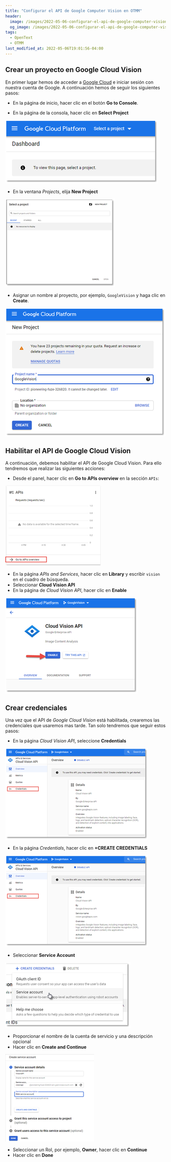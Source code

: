 ```yaml
---
title: "Configurar el API de Google Computer Vision en OTMM"
header:
  image: /images/2022-05-06-configurar-el-api-de-google-computer-vision-en-otmm/componente-teamsite-editable-on-the-glass.png
  og_image: /images/2022-05-06-configurar-el-api-de-google-computer-vision-en-otmm/componente-teamsite-editable-on-the-glass.png
tags:
  - OpenText
  - OTMM
last_modified_at: 2022-05-06T19:01:56-04:00
---
```


## Crear un proyecto en Google Cloud Vision

En primer lugar hemos de acceder a [Google Cloud](https://cloud.google.com/) e iniciar sesión con nuestra cuenta de Google. 
A continuación hemos de seguir los siguientes pasos:

   - En la página de inicio, hacer clic en el botón **Go to Console**.

   - En la página de la consola, hacer clic en **Select Project**

![Google Cloud Platform dashboard](/images/2022-05-06-configurar-el-api-de-google-computer-vision-en-otmm/google-cloud-platform-dashboard.png)

   - En la ventana *Projects*, elija **New Project**
   
![Google Cloud Platform - New Project](/images/2022-05-06-configurar-el-api-de-google-computer-vision-en-otmm/google-cloud-platform-new-project.png)
   
   - Asignar un nombre al proyecto, por ejemplo, `GoogleVision` y haga clic en **Create**.
   
![Google Cloud Platform - Project name](/images/2022-05-06-configurar-el-api-de-google-computer-vision-en-otmm/google-cloud-platform-project-name.png)   

## Habilitar el API de Google Cloud Vision

A continuación, debemos habilitar el API de Google Cloud Vision. Para ello tendremos que realizar las siguientes acciones:

   - Desde el panel, hacer clic en **Go to APIs overview** en la sección `APIs`:

![Google Cloud Platform - APIs](/images/2022-05-06-configurar-el-api-de-google-computer-vision-en-otmm/google-cloud-platform-apis.png)   

   - En la página *APIs and Services*, hacer clic en **Library** y escribir `vision` en el cuadro de búsqueda.
   - Seleccionar **Cloud Vision API**
   - En la página de *Cloud Vision API*, hacer clic en **Enable**

![Enagle Cloud Vision API](/images/2022-05-06-configurar-el-api-de-google-computer-vision-en-otmm/google-cloud-platform-enable-cloud-vision-api.png)   

## Crear credenciales

Una vez que el API de *Google Cloud Vision* está habilitada, crearemos las credenciales que usaremos mas tarde. Tan solo tendremos que seguir estos pasos:

   - En la página *Cloud Vision API*, seleccione **Credentials**

![Enagle Cloud Vision - Credentials](/images/2022-05-06-configurar-el-api-de-google-computer-vision-en-otmm/google-cloud-platform-credentials.png)   

   - En la página *Credentials*, hacer clic en **+CREATE CREDENTIALS**
   
![Enagle Cloud Vision +CREATE CREDENTIALS](/images/2022-05-06-configurar-el-api-de-google-computer-vision-en-otmm/google-cloud-platform-create-credentials.png)      
   
   - Seleccionar **Service Account**
 
![Enagle Cloud Vision - Service Account](/images/2022-05-06-configurar-el-api-de-google-computer-vision-en-otmm/google-cloud-platform-service-account.png)       
 
   - Proporcionar el nombre de la cuenta de servicio y una descripción opcional
   - Hacer clic en **Create and Continue**

![Enagle Cloud Vision - Create Service Account](/images/2022-05-06-configurar-el-api-de-google-computer-vision-en-otmm/google-cloud-platform-create-service-account.png)          

   - Seleccionar un Rol, por ejemplo, **Owner**, hacer clic en **Continue**
   - Hacer clic en **Done**

   